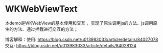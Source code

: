 # WKWebViewText
本demo是WKWebView的基本使用和交互 ，实现了原生调用js的方法、js调用原生的方法、通过拦截进行交互的方法；

博客解释：使用: https://blog.csdn.net/u013983033/article/details/84027078  
         交互: https://blog.csdn.net/u013983033/article/details/84028124  
